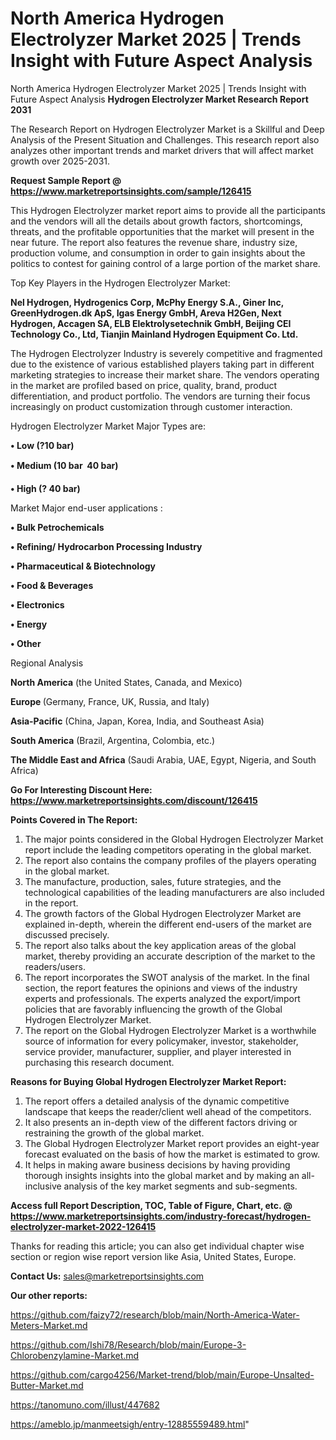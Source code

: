 # North America Hydrogen Electrolyzer Market 2025 | Trends Insight with Future Aspect Analysis
 North America Hydrogen Electrolyzer Market 2025 | Trends Insight with Future Aspect Analysis
<strong>Hydrogen Electrolyzer Market Research Report 2031</strong>

The Research Report on Hydrogen Electrolyzer Market is a Skillful and Deep Analysis of the Present Situation and Challenges. This research report also analyzes other important trends and market drivers that will affect market growth over 2025-2031.

<strong>Request Sample Report @ <a href=https://www.marketreportsinsights.com/sample/126415>https://www.marketreportsinsights.com/sample/126415</a></strong>

This Hydrogen Electrolyzer market report aims to provide all the participants and the vendors will all the details about growth factors, shortcomings, threats, and the profitable opportunities that the market will present in the near future. The report also features the revenue share, industry size, production volume, and consumption in order to gain insights about the politics to contest for gaining control of a large portion of the market share.

Top Key Players in the Hydrogen Electrolyzer Market:

<strong>Nel Hydrogen, Hydrogenics Corp, McPhy Energy S.A., Giner Inc, GreenHydrogen.dk ApS, Igas Energy GmbH, Areva H2Gen, Next Hydrogen, Accagen SA, ELB Elektrolysetechnik GmbH, Beijing CEI Technology Co., Ltd, Tianjin Mainland Hydrogen Equipment Co. Ltd.</strong>

The Hydrogen Electrolyzer Industry is severely competitive and fragmented due to the existence of various established players taking part in different marketing strategies to increase their market share. The vendors operating in the market are profiled based on price, quality, brand, product differentiation, and product portfolio. The vendors are turning their focus increasingly on product customization through customer interaction.

Hydrogen Electrolyzer Market Major Types are:

<strong>• Low (?10 bar)

• Medium (10 bar  40 bar)

• High (? 40 bar)</strong>

Market Major end-user applications :

<strong>• Bulk Petrochemicals

• Refining/ Hydrocarbon Processing Industry

• Pharmaceutical & Biotechnology

• Food & Beverages

• Electronics

• Energy

• Other</strong>

Regional Analysis

</u><strong><b>North America</b></strong> (the United States, Canada, and Mexico)

<strong><b>Europe </b></strong>(Germany, France, UK, Russia, and Italy)

<strong><b>Asia-Pacific</b></strong> (China, Japan, Korea, India, and Southeast Asia)

<strong><b>South America</b></strong> (Brazil, Argentina, Colombia, etc.)

<strong><b>The Middle East and Africa</b></strong> (Saudi Arabia, UAE, Egypt, Nigeria, and South Africa)

<strong>Go For Interesting Discount Here: <a href=https://www.marketreportsinsights.com/discount/126415>https://www.marketreportsinsights.com/discount/126415</a></strong>

<strong>Points Covered in The Report:</strong>
<ol>
  <li>The major points considered in the Global Hydrogen Electrolyzer Market report include the leading competitors operating in the global market.</li>
  <li>The report also contains the company profiles of the players operating in the global market.</li>
  <li>The manufacture, production, sales, future strategies, and the technological capabilities of the leading manufacturers are also included in the report.</li>
  <li>The growth factors of the Global Hydrogen Electrolyzer Market are explained in-depth, wherein the different end-users of the market are discussed precisely.</li>
  <li>The report also talks about the key application areas of the global market, thereby providing an accurate description of the market to the readers/users.</li>
  <li>The report incorporates the SWOT analysis of the market. In the final section, the report features the opinions and views of the industry experts and professionals. The experts analyzed the export/import policies that are favorably influencing the growth of the Global Hydrogen Electrolyzer Market.</li>
  <li>The report on the Global Hydrogen Electrolyzer Market is a worthwhile source of information for every policymaker, investor, stakeholder, service provider, manufacturer, supplier, and player interested in purchasing this research document.</li>
</ol>
<strong>Reasons for Buying Global Hydrogen Electrolyzer Market Report:</strong>

<ol>
  <li>The report offers a detailed analysis of the dynamic competitive landscape that keeps the reader/client well ahead of the competitors.</li>
  <li>It also presents an in-depth view of the different factors driving or restraining the growth of the global market.</li>
  <li>The Global Hydrogen Electrolyzer Market report provides an eight-year forecast evaluated on the basis of how the market is estimated to grow.</li>
  <li>It helps in making aware business decisions by having providing thorough insights insights into the global market and by making an all-inclusive analysis of the key market segments and sub-segments.</li>
</ol>
<strong>Access full Report Description, TOC, Table of Figure, Chart, etc. @ <a href=https://www.marketreportsinsights.com/industry-forecast/hydrogen-electrolyzer-market-2022-126415>https://www.marketreportsinsights.com/industry-forecast/hydrogen-electrolyzer-market-2022-126415</a></strong>


Thanks for reading this article; you can also get individual chapter wise section or region wise report version like Asia, United States, Europe.

<strong>Contact Us:</strong>
sales@marketreportsinsights.com

<strong>Our other reports:</strong>

<a href=https://github.com/faizy72/research/blob/main/North-America-Water-Meters-Market.md>https://github.com/faizy72/research/blob/main/North-America-Water-Meters-Market.md</a>

<a href=https://github.com/Ishi78/Research/blob/main/Europe-3-Chlorobenzylamine-Market.md>https://github.com/Ishi78/Research/blob/main/Europe-3-Chlorobenzylamine-Market.md</a>

<a href=https://github.com/cargo4256/Market-trend/blob/main/Europe-Unsalted-Butter-Market.md>https://github.com/cargo4256/Market-trend/blob/main/Europe-Unsalted-Butter-Market.md</a>

<a href=https://tanomuno.com/illust/447682>https://tanomuno.com/illust/447682</a>

<a href=https://ameblo.jp/manmeetsigh/entry-12885559489.html>https://ameblo.jp/manmeetsigh/entry-12885559489.html</a>"
